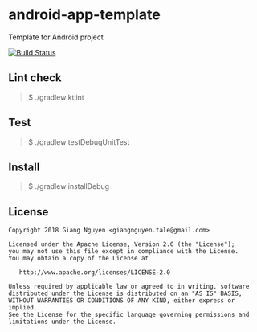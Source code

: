 # android-app-template
Template for Android project 

[![Build Status](https://travis-ci.org/talenguyen/android-app-template.svg?branch=master)](https://travis-ci.org/talenguyen/android-app-template)

## Lint check

>$ ./gradlew ktlint

## Test

>$ ./gradlew testDebugUnitTest

## Install

>$ ./gradlew installDebug

## License

    Copyright 2018 Giang Nguyen <giangnguyen.tale@gmail.com>

    Licensed under the Apache License, Version 2.0 (the "License");
    you may not use this file except in compliance with the License.
    You may obtain a copy of the License at

       http://www.apache.org/licenses/LICENSE-2.0

    Unless required by applicable law or agreed to in writing, software
    distributed under the License is distributed on an "AS IS" BASIS,
    WITHOUT WARRANTIES OR CONDITIONS OF ANY KIND, either express or implied.
    See the License for the specific language governing permissions and
    limitations under the License.
